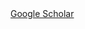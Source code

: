 [<img src="https://cdn.worldvectorlogo.com/logos/google-scholar.svg" style="color:blue" width="16"/>Google Scholar](https://scholar.google.com/citations?user=jDGq9I4AAAAJ&hl=en)
